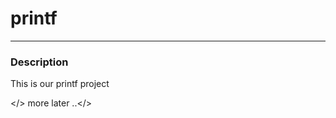 <h1>printf</h1>
<hr>
<h3>Description</h3>
<p>
This is our printf project
</p>

</> more later ..</>


